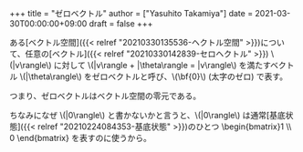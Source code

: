 +++
title = "ゼロベクトル"
author = ["Yasuhito Takamiya"]
date = 2021-03-30T00:00:00+09:00
draft = false
+++

ある[ベクトル空間]({{< relref "20210330135536-ヘクトル空間" >}})について、任意の[ベクトル]({{< relref "20210330142839-セロヘクトル" >}}) \\(|v\rangle\\) に対して \\(|v\rangle + |\theta\rangle = |v\rangle\\) を満たすベクトル \\(|\theta\rangle\\) をゼロベクトルと呼び、\\(\bf{0}\\) (太字のゼロ) で表す。

つまり、ゼロベクトルはベクトル空間の零元である。

ちなみになぜ \\(|0\rangle\\) と書かないかと言うと、\\(|0\rangle\\) は通常[基底状態]({{< relref "20210224084353-基底状態" >}})のひとつ \begin{bmatrix}1 \\\\ 0 \end{bmatrix} を表すのに使うから。
